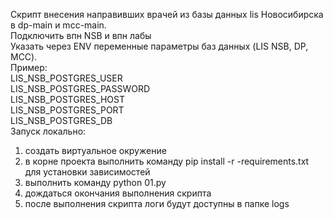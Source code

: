 Скрипт внесения направивших врачей из базы данных lis Новосибирска  
в dp-main и mcc-main.  
Подключить впн NSB и впн лабы  
Указать через ENV переменные параметры баз данных (LIS NSB, DP, MCC).  
Пример:  
LIS_NSB_POSTGRES_USER  
LIS_NSB_POSTGRES_PASSWORD  
LIS_NSB_POSTGRES_HOST  
LIS_NSB_POSTGRES_PORT  
LIS_NSB_POSTGRES_DB  
Запуск локально:  
1) создать виртуальное окружение  
2) в корне проекта выполнить команду pip install -r -requirements.txt для установки зависимостей
3) выполнить команду python 01.py
4) дождаться окончания выполнения скрипта
5) после выполнения скрипта логи будут доступны в папке logs
